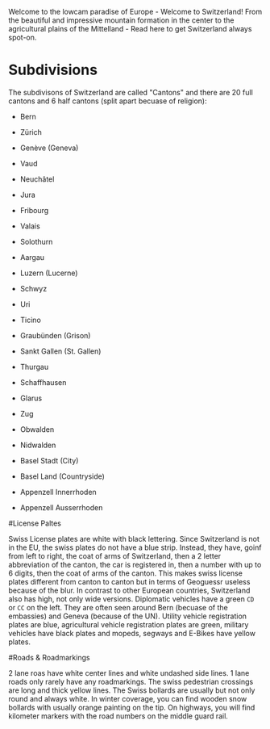 Welcome to the lowcam paradise of Europe - Welcome to Switzerland! From the beautiful and impressive mountain formation in the center to the agricultural plains of the Mittelland - Read here to get Switzerland always spot-on.

# Subdivisions 

The subdivisons of Switzerland are called "Cantons" and there are 20 full cantons and 6 half cantons (split apart becuase of religion):

- Bern
- Zürich
- Genève (Geneva)
- Vaud
- Neuchâtel
- Jura
- Fribourg
- Valais
- Solothurn
- Aargau
- Luzern (Lucerne)
- Schwyz
- Uri
- Ticino
- Graubünden (Grison)
- Sankt Gallen (St. Gallen)
- Thurgau
- Schaffhausen
- Glarus
- Zug

- Obwalden
- Nidwalden
- Basel Stadt (City)
- Basel Land (Countryside)
- Appenzell Innerrhoden
- Appenzell Ausserrhoden

#License Paltes

Swiss License plates are white with black lettering. Since Switzerland is not in the EU, the swiss plates do not have a blue strip. Instead, they have, goinf from left to right, the coat of arms of Switzerland, then a 2 letter abbreviation of the canton, the car is registered in, then a number with up to 6 digits, then the coat of arms of the canton. This makes swiss license plates different from canton to canton but in terms of Geoguessr useless because of the blur. In contrast to other European countries, Switzerland also has high, not only wide versions. Diplomatic vehicles have a green `CD` or `CC` on the left. They are often seen around Bern (becuase of the embassies) and Geneva (because of the UN). Utility vehicle registration plates are blue, agricultural vehicle registration plates are green, military vehicles have black plates and mopeds, segways and E-Bikes have yellow plates.

#Roads & Roadmarkings

2 lane roas have white center lines and white undashed side lines. 1 lane roads only rarely have any roadmarkings. The swiss pedestrian crossings are long and thick yellow lines. The Swiss bollards are usually but not only round and always white. In winter coverage, you can find wooden snow bollards with usually orange painting on the tip. On highways, you will find kilometer markers with the road numbers on the middle guard rail.

